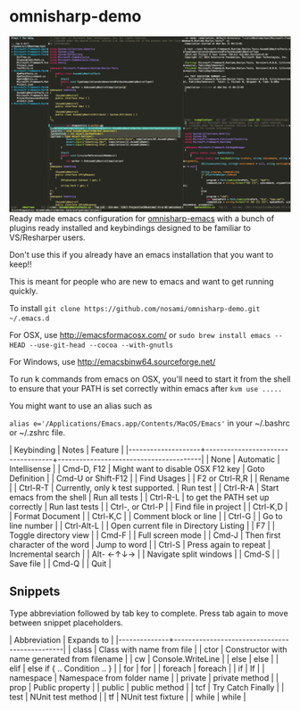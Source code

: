 omnisharp-demo
==============
![omnisharp-emacs screenshot](https://raw.githubusercontent.com/nosami/nosami.github.io/master/emacs-demo.png)
Ready made emacs configuration for [omnisharp-emacs](https://github.com/OmniSharp/omnisharp-emacs)
with a bunch of plugins ready installed and keybindings designed to be familiar to VS/Resharper users.

Don't use this if you already have an emacs installation that you want to keep!!

This is meant for people who are new to emacs and want to get running quickly.

To install ```git clone https://github.com/nosami/omnisharp-demo.git ~/.emacs.d```

For OSX, use http://emacsformacosx.com/ or ```sudo brew install emacs --HEAD --use-git-head --cocoa --with-gnutls```

For Windows, use http://emacsbinw64.sourceforge.net/

To run k commands from emacs on OSX, you'll need to start it from the shell to
ensure that your PATH is set correctly within emacs after ```kvm use .....```

You might want to use an alias such as

```alias e='/Applications/Emacs.app/Contents/MacOS/Emacs'``` in your ~/.bashrc or ~/.zshrc file.

| Keybinding         | Notes                             | Feature                                |
|--------------------+-----------------------------------+----------------------------------------|
| None               | Automatic                         | Intellisense                           |
| Cmd-D, F12         | Might want to disable OSX F12 key | Goto Definition                        |
| Cmd-U or Shift-F12 |                                   | Find Usages                            |
| F2 or Ctrl-R,R     |                                   | Rename                                 |
| Ctrl-R-T           | Currently, only k test supported. | Run test                               |
| Ctrl-R-A           | Start emacs from the shell        | Run all tests                          |
| Ctrl-R-L           | to get the PATH set up correctly  | Run last tests                         |
| Ctrl-, or Ctrl-P   |                                   | Find file in project                   |
| Ctrl-K,D           |                                   | Format Document                        |
| Ctrl-K,C           |                                   | Comment block or line                  |
| Ctrl-G             |                                   | Go to line number                      |
| Ctrl-Alt-L         |                                   | Open current file in Directory Listing |
| F7                 |                                   | Toggle directory view                  |
| Cmd-F              |                                   | Full screen mode                       |
| Cmd-J              | Then first character of the word  | Jump to word                           |
| Ctrl-S             | Press again to repeat             | Incremental search                     |
| Alt- ←↑↓→          |                                   | Navigate split windows                 |
| Cmd-S              |                                   | Save file                              |
| Cmd-Q              |                                   | Quit                                   |

Snippets
--------
Type abbreviation followed by tab key to complete. Press tab again to
move between snippet placeholders.

| Abbreviation | Expands to                                    |
|--------------+-----------------------------------------------|
| class        | Class with name from file                     |
| ctor         | Constructor with name generated from filename |
| cw           | Console.WriteLine                             |
| else         | else                                          |
| elif         | else if { .. Condition .. }                   |
| for          | for                                           |
| foreach      | foreach                                       |
| if           | If                                            |
| namespace    | Namespace from folder name                    |
| private      | private method                                |
| prop         | Public property                               |
| public       | public method                                 |
| tcf          | Try Catch Finally                             |
| test         | NUnit test method                             |
| tf           | NUnit test fixture                            |
| while        | while                                         |

